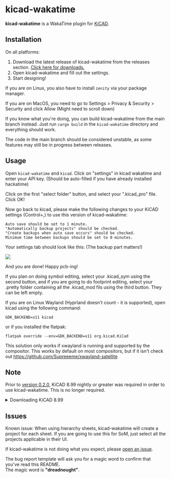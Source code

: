 # kicad-wakatime

**kicad-wakatime** is a WakaTime plugin for [KiCAD](https://www.kicad.org/).

## Installation

On all platforms:
1. Download the latest release of kicad-wakatime from the releases section. [Click here for downloads.](https://github.com/hackclub/kicad-wakatime/releases)
2. Open kicad-wakatime and fill out the settings.
3. Start designing!

If you are on Linux, you also have to install `zenity` via your package manager.

If you are on MacOS, you need to go to Settings > Privacy & Security > Security and click Allow (Might need to scroll down)

If you know what you're doing, you can build kicad-wakatime from the main branch instead. Just run `cargo build` in the `kicad-wakatime` directory and everything should work.

The code in the main branch should be considered unstable, as some features may still be in progress between releases.

## Usage

Open `kicad-wakatime` and `kicad`. Click on "settings" in kicad wakatime and enter your API key. (Should be auto-filled if you have already installed hackatime)

Click on the first "select folder" button, and select your ".kicad_pro" file. Click OK!

Now go back to kicad, please make the following changes to your KiCAD settings (Control+,) to use this version of kicad-wakatime:

    Auto save should be set to 1 minute.
    "Automatically backup projects" should be checked.
    "Create backups when auto save occurs" should be checked.
    Minimum time between backups should be set to 0 minutes.

Your settings tab should look like this: (The backup part matters!)

![](https://hc-cdn.hel1.your-objectstorage.com/s/v3/6fb6fc315989d9798771bf14417c9e70ed031125_image.png)

And you are done! Happy pcb-ing!

If you plan on doing symbol editing, select your .kicad_sym using the second button, and if you are going to do footprint editing, select your .pretty folder containing all the .kicad_mod fils using the third button. They can be left empty.

If you are on Linux Wayland (Hyprland doesn't count - it is supported), open kicad using the following command:

```shell
GDK_BACKEND=x11 kicad
```

or if you installed the flatpak:

```shell
flatpak override --env=GDK_BACKEND=x11 org.kicad.KiCad
```

This solution only works if xwayland is running and supported by the compositor. This works by default on most compositors, but if it isn't check out https://github.com/Supreeeme/xwayland-satellite

## Note
Prior to [version 0.2.0](https://github.com/hackclub/kicad-wakatime/releases/tag/0.2.0), KiCAD 8.99 nightly or greater was required in order to use kicad-wakatime. This is no longer required.

<details>
<summary>Downloading KiCAD 8.99</summary>

If you are a Windows user, you can download KiCAD 8.99 [here](https://downloads.kicad.org/kicad/windows/explore/nightlies) (pick an "x86_64.exe".)

If you are a macOS user, you can download KiCAD 8.99 [here](https://downloads.kicad.org/kicad/macos/explore/nightlies) (pick a ".dmg").

If you are an Ubuntu user, you can install KiCAD 8.99 using the following shell commands:

```shell
sudo add-apt-repository --yes ppa:kicad/kicad-dev-nightly
sudo apt update
sudo apt install kicad-nightly
```

</details>

## Issues

Known issue: When using hierarchy sheets, kicad-wakatime will create a project for each sheet. If you are going to use this for SoM, just select all the projects applicable in their UI.

If kicad-wakatime is not doing what you expect, please [open an issue](https://github.com/hackclub/kicad-wakatime/issues).

The bug report template will ask you for a magic word to confirm that you've read this README.\
The magic word is **"dreadnought"**.
